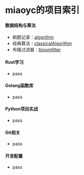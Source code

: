 # miaoyc的项目索引

#### 数据结构与算法
- 刷题记录：[algorithm](https://github.com/miaoyc666/algorithm) 
- 经典算法：[classicalAlgorithm](https://github.com/miaoyc666/classicalAlgorithm)
- 布隆过滤器：[bloomfilter](https://github.com/miaoyc666/bloomfilter)

#### Rust学习
- pass

#### Golang函数库
- pass

#### Python项目实战
- pass

#### Git相关
- pass

#### 开发配置
- pass